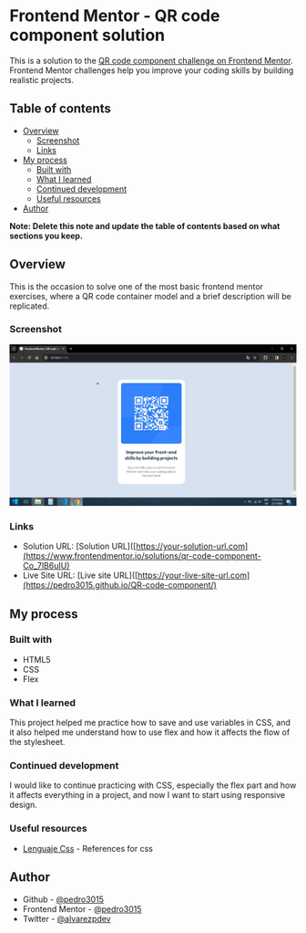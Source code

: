 # Frontend Mentor - QR code component solution

This is a solution to the [QR code component challenge on Frontend Mentor](https://www.frontendmentor.io/challenges/qr-code-component-iux_sIO_H). Frontend Mentor challenges help you improve your coding skills by building realistic projects. 

## Table of contents

- [Overview](#overview)
  - [Screenshot](#screenshot)
  - [Links](#links)
- [My process](#my-process)
  - [Built with](#built-with)
  - [What I learned](#what-i-learned)
  - [Continued development](#continued-development)
  - [Useful resources](#useful-resources)
- [Author](#author)

**Note: Delete this note and update the table of contents based on what sections you keep.**

## Overview
This is the occasion to solve one of the most basic frontend mentor exercises, where a QR code container model and a brief description will be replicated.
### Screenshot
![](./images/screenshot.jpg)

### Links

- Solution URL: [Solution URL]([https://your-solution-url.com](https://www.frontendmentor.io/solutions/qr-code-component-Co_7lB6uIU)
- Live Site URL: [Live site URL]([https://your-live-site-url.com](https://pedro3015.github.io/QR-code-component/)

## My process

### Built with

- HTML5
- CSS
- Flex

### What I learned

This project helped me practice how to save and use variables in CSS, and it also helped me understand how to use flex and how it affects the flow of the stylesheet.

### Continued development

I would like to continue practicing with CSS, especially the flex part and how it affects everything in a project, and now I want to start using responsive design.

### Useful resources

- [Lenguaje Css](https://lenguajecss.com/) - References for css

## Author

- Github - [@pedro3015](https://github.com/pedro3015)
- Frontend Mentor - [@pedro3015](https://www.frontendmentor.io/profile/pedro3015)
- Twitter - [@alvarezpdev](https://twitter.com/alvarezpdev)

